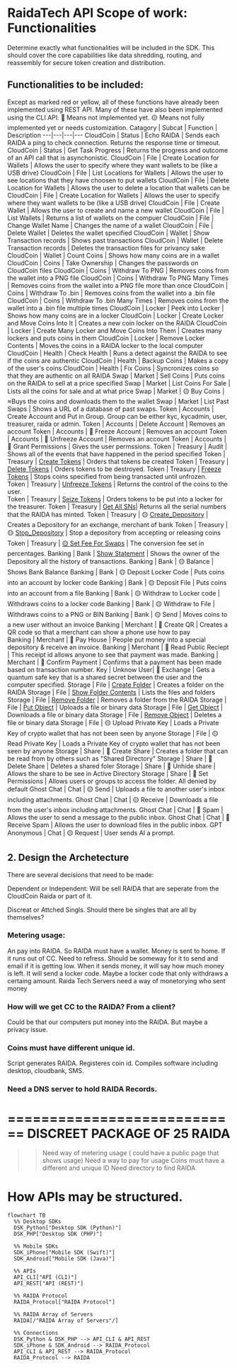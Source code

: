# RaidaTech API Scope of work: Functionalities 
Determine exactly what functionalities will be included in the SDK. This should cover the core capabilities like data shredding, routing, and reassembly for secure token creation and distribution.

## Functionalities to be included:
Except as marked red or yellow, all of these functions have already been implemented using REST API. Many of these have also been implemented using the CLI API. 
🔴 Means not implemented yet. 
🟡 Means not fully implemented yet or needs customization. 
Catagory | Subcat | Function | Description
---|---|---|---
CloudCoin | Status | Echo RAIDA | Sends each RAIDA a ping to check connection. Returns the response time or timeout. 
CloudCoin | Status | Get Task Progress | Returns the progress and outcome of an API call that is asynchonistic. 
CloudCoin | File | Create Location for Wallets | Allows the user to specify where they want wallets to be (like a USB drive)
CloudCoin | File | List Locations for Wallets | Allows the user to see locations that they have choosen to put wallets
CloudCoin | File | Delete Location for Wallets | Allows the user to delete a location that wallets can be
CloudCoin | File | Create Location for Wallets | Allows the user to specify where they want wallets to be (like a USB drive)
CloudCoin | File | Create Wallet | Allows the user to create and name a new wallet
CloudCoin | File | List Wallets | Returns a list of wallets on the compuer
CloudCoin | File | Change Wallet Name | Changes the name of a wallet
CloudCoin | File | Delete Wallet | Deletes the wallet specified
CloudCoin | Wallet | Show Transaction records | Shows past transactions
CloudCoin | Wallet | Delete Transaction records | Deletes the transaction files for privancy sake
CloudCoin | Wallet | Count Coins | Shows how many coins are in a wallet
CloudCoin | Coins | Take Ownership | Changes the passwords on CloudCoin files
CloudCoin | Coins | Withdraw To PNG  | Removes coins from the wallet into a PNG file
CloudCoin | Coins | Withdraw To PNG Many Times  | Removes coins from the wallet into a PNG file more than once
CloudCoin | Coins | Withdraw To .bin  | Removes coins from the wallet into a .bin file
CloudCoin | Coins | Withdraw To .bin Many Times  | Removes coins from the wallet into a .bin file multiple times
CloudCoin | Locker | Peek into Locker | Shows how many coins are in a locker
CloudCoin | Locker | Create Locker and Move Coins Into It |  Creates a new coin locker on the RAIDA
CloudCoin | Locker | Create Many Locker and Move Coins Into Them |  Creates many lockers and puts coins in them
CloudCoin | Locker | Remove Locker Contents | Moves the coins in a RAIDA locker to the local computer
CloudCoin | Health | Check Health | Runs a detect against the RAIDA to see if the coins are authentic
CloudCoin | Health | Backup Coins | Makes a copy of the user's coins
CloudCoin | Health | Fix Coins | Syncronizes coins so that they are authentic on all RAIDA
Swap | Market | Sell Coins | Puts coins on the RAIDA to sell at a price specified
Swap | Market | List Coins For Sale | Lists all the coins for sale and at what price
Swap | Market | 🟡 Buy Coins | ≈Buys the coins and downloads them to the wallet
Swap | Market | List Past Swaps | Shows a URL of a database of past swaps. 
Token | Accounts | Create Account and Put in Group. Group can be either kyc, kycadmin, user, treasurer, raida or admin.
Token | Accounts | Delete Account | Removes an account
Token | Accounts | 🔴 Freeze Account | Removes an account
Token | Accounts | 🔴 Unfreeze Account | Removes an account
Token | Accounts | 🔴 Grant Permissions | Gives the user permssions. 
Token | Treasury | Audit | Shows all of the events that have happened in the period specified
Token | Treasury |  [Create Tokens](#create-tokens) | Orders that tokens be created
Token | Treasury |  [Delete Tokens](#delete-tokens) | Orders tokens to be destroyed. 
Token | Treasury |  [Freeze Tokens](#freeze-tokens) | Stops coins specified from being transacted until unfrozen.  
Token | Treasury | [Unfreeze Tokens](#unfreeze-tokens) | Returns the control of the coins to the user.  
Token | Treasury |  [Seize Tokens](#seize-tokens) | Orders tokens to be put into a locker for the treasurer. 
Token | Treasury |  [Get All SNs](#get-all-sns)|  Returns all the serial numbers that the RAIDA has minted.
Token | Treasury | 🟡  [Create_Depository](create-depository) | Creates a Depository for an exchange, merchant of bank
Token | Treasury | 🟡  [Stop_Depository](stop) | Stop a depository from accepting or releasing coins
Token | Treasury | [🟡  Set Fee For Swaps](#set-fee-for-swaps) | The conversion fee set in percentages. 
Banking | Bank |  [Show Statement](#show-statement) | Shows the owner of the Depository all the history of transactions. 
Banking | Bank |  🟡 Balance | Shows Bank Balance
Banking | Bank |  🟡 Deposit Locker Code | Puts coins into an account by locker code
Banking | Bank |  🟡 Deposit File | Puts coins into an account from a file
Banking | Bank |  🟡 Withdraw to Locker code | Withdraws coins to a locker code
Banking | Bank |  🟡 Withdraw to File | Withdraws coins to a PNG or BIN
Banking | Bank |  🟡 Send | Moves coins to a new user without an invoice
Banking | Merchant | 🔴 Create QR | Creates a QR code so that a merchant can show a phone use how to pay  
Banking | Merchant | 🔴 Pay House | People put money into a special depository & receive an invoice. 
Banking | Merchant | 🔴 Read Public Reciept | This receipt id allows anyone to see that payment was made. 
Banking | Merchant | 🔴 Confirm Payment | Confirms that a payment has been made based on transaction number.
Key | Unknow User| 🔴 Exchange | Gets a quantum safe key that is a shared secret between the user and the computer specified. 
Storage | File | [Create Folder](#create-folder) | Creates a folder on the RAIDA
Storage | File | [Show Folder Contents](#show-folder-contents) | Lists the files and folders
Storage | File | [Remove Folder](#remove-folder) | Removes a folder from the RAIDA
Storage | File | [Put Object](#put-object) | Uploads a file or binary data
Storage | File | [Get Object](#get-object) | Downloads a file or binary data
Storage | File | [Remove Object](#remove-object) | Deletes a file or binary data
Storage | File | 🟡 Upload Private Key | Loads a Private Key of crypto wallet that has not been seen by anyone
Storage | File | 🟡 Read Private Key | Loads a Private Key of crypto wallet that has not been seen by anyone
Storage | Share | 🔴 Create Share | Creates a folder that can be read from by others such as "Shared Directory"
Storage | Share | 🔴 Delete Share | Deletes a shared foler
Storage | Share | 🔴 Unhide share | Allows the share to be see in Active Directory
Storage | Share | 🔴 Set Permissions | Allows users or groups to access the folder. All denied by default
Ghost Chat | Chat | 🟡 Send | Uploads a file to another user's inbox including attachments.
Ghost Chat | Chat | 🟡 Receive | Downloads a file from the user's inbox including attachments.
Ghost Chat | Chat | 🔴 Spam | Allows the user to send a message to the public inbox. 
Ghost Chat | Chat | 🔴 Receive Spam | Allows the user to download files in the public inbox. 
GPT Anonymous | Chat | 🟡 Request | User sends AI a prompt.

## 2. Design the Archetecture

There are several decisions that need to be made:

Dependent or Independent: Will be sell RAIDA that are seperate from the CloudCoin Raida or part of it. 

Discreat or Attched Singls. Should there be singles that are all by themselves?

### Metering usage: 
An pay into RAIDA. So RAIDA must have a wallet. Money is sent to home. If it runs out of CC. Need to refress. Should be someway for it to send and email if it is getting low. When it sends money, it will say how much money is left. It will send a locker code. Maybe a locker code that only withdraws a certaing amount. Raida Tech Servers need a way of monetorying who sent money

### How will we get CC to the RAIDA? From a client?
Could be that our computers put money into the RAIDA. But maybe a privacy issue. 

### Coins must have different unique id. 
Script generates RAIDA. Registeres coin id. Compiles software including desktop, cloudbank, SMS. 

### Need a DNS server to hold RAIDA Records. 

============================
DISCREET PACKAGE OF 25 RAIDA
============================
>> Need way of metering usage ( could have a public page that shows usage) 
>> Need a way to pay for usage
>> Coins must have a different and unique ID
>> Need directory to find RAIDA




<!--

CloudCurrency | [CloudCurrency](#cloudcurrencies) | Same technology as CloudCoin version 3
Digital Certificates | Allows for managed currencies such as stable tokens
Digital Certificates | Can also be used for Asset Tokenization)
Private Digital Collectibles| Allow media to be accessed only by owners of that media (Cerebrum but private)
Digital Lockers | Lockers for holding CloudCurrencies and Digital Cerficiates
Digital Banking | Services for currencies and cerficiates such as lockboxes, authentication, storage, sending
Digital Exchange | Services for swapping currencies and assets including blockchains
Digital Exchange Private Collectibles | Exchange for selling collectibles
Digital Merchant & Payment Systems | Allows merchants to accept currecies as payment
Secure Data Storage | Storing any datafiles
Secure Messaging | Storing and addressing messages
Quantum Safe Key Exchange | Exchanging keys between machines that do not share a common secret
Crypto Wallet Sub-custodial Service | Allows banks, exchanges and regulare folks to store crypto keys until needed
Open Hosting | Allows anyone to have a RAIDA node. No more set limit of 25.  
Coin Registry Blockchain | Allows CloudCurrencies and Certificates to use open hosting


# 1. There are three
-->
# How APIs may be structured. 
```mermaid
flowchart TB
  %% Desktop SDKs
  DSK_Python["Desktop SDK (Python)"]
  DSK_PHP["Desktop SDK (PHP)"]
  
  %% Mobile SDKs
  SDK_iPhone["Mobile SDK (Swift)"]
  SDK_Android["Mobile SDK (Java)"]
  
  %% APIs
  API_CLI["API (CLI)"]
  API_REST["API (REST)"]
  
  %% RAIDA Protocol
  RAIDA_Protocol["RAIDA Protocol"]
  
  %% RAIDA Array of Servers
  RAIDA[/"RAIDA Array of Servers"/]

  %% Connections
  DSK_Python & DSK_PHP --> API_CLI & API_REST
  SDK_iPhone & SDK_Android --> RAIDA_Protocol
  API_CLI & API_REST --> RAIDA_Protocol
  RAIDA_Protocol --> RAIDA
```

<!--
Breakdown:
Desktop SDKs: Connect via their respective APIs.
Mobile SDKs: Directly connect using the RAIDA protocol, without APIs.
RAIDA Protocol: Acts as the bridge to connect both API and SDK layers to the "RAIDA Array of Servers".
Connections: Use arrows to represent the flow between these elements.
Further Suggestions:
You may consider color-coding each category (such as APIs, SDKs, Protocols) for better visual distinction.
Labels or additional notes can describe each element's role or technological detail (e.g., "Desktop SDKs" using specific programming languages).
This diagram sets a clear pathway illustrating how different components in your network architecture interact. Let me know if there are any additional details or adjustments you'd like to make!




The Scope of work shall we decided into three different categories:

CloudCoin Whitelable

Hosted By RaidaTech:
———————————

## DESKTOP APIs FOR RAIDAs HOSTED BY RAIDATECH
API | Description
---|---
[CloudCurrency](#cloudcurrencies) | Same technology as CloudCoin version 3
Digital Certificates | Allows for managed currencies such as stable tokens
Digital Certificates | Can also be used for Asset Tokenization)
Private Digital Collectibles| Allow media to be accessed only by owners of that media (Cerebrum but private)
Digital Lockers | Lockers for holding CloudCurrencies and Digital Cerficiates
Digital Banking | Services for currencies and cerficiates such as lockboxes, authentication, storage, sending
Digital Exchange | Services for swapping currencies and assets including blockchains
Digital Exchange Private Collectibles | Exchange for selling collectibles
Digital Merchant & Payment Systems | Allows merchants to accept currecies as payment
Secure Data Storage | Storing any datafiles
Secure Messaging | Storing and addressing messages
Quantum Safe Key Exchange | Exchanging keys between machines that do not share a common secret
Crypto Wallet Sub-custodial Service | Allows banks, exchanges and regulare folks to store crypto keys until needed
Open Hosting | Allows anyone to have a RAIDA node. No more set limit of 25.  
Coin Registry Blockchain | Allows CloudCurrencies and Certificates to use open hosting


## CloudCurrencies
Name | Functionality | Phase | CLI | REST | Mobile | Notes
Authentication | Authenticates Coins | 1 | 🟢 | 🟢 | 🔴 | Implemented
Syncronization | Fixes Fracked Coins | 1 | 🟢 | 🟢 | 🔴 | Implemented
Authentication | Authenticates Coins | 1 | 🟢 | 🟢 | 🔴 | Implemented



Self-Hosted by Customer
———————————-
To do self hosted by customer:
Depends on: 
1. Coin Registry Blockchain 
2. Open hosting (allows for more than 25 RAIDA)
3. Exchanges may need some extra tech too. 

CloudCurrency
Digital Certificates (Stable Tokens)
Digital Certificates (Asset Tokenization)
Private Digital Collectibles  (Cerebrum but private)
Digital Lockers Free
Digital Banking
Digital Exchange
Digital Exchange Private Collectibles 
Digital Merchant & Payment Systems
Secure Data Storage
Secure Messaging
Quantum Safe Key Exchange



Digital Currencies (Wild) On CloudCoin Servers:
Wild means the coins start with a fixed amount, users do not need to be approved to use the coins and there are not tracking of user activity. 
Coin Creation
RAIDA Initialization (naming and numbering coins)
Minting Coins 
Authenticating Coins
Synchronizing Coins
Desktop Customization
Web App Customization
SMS App Customization
Android App Customization
iPhone App Customization

	-Minting
	-Authentication
	-Syncrhonization

Digital Currencies on user’s Servers
Sam 

Registering DNS 

-->

